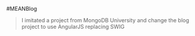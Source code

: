 #MEANBlog
>I imitated a project from MongoDB University and change the blog project to use AngularJS replacing SWIG
